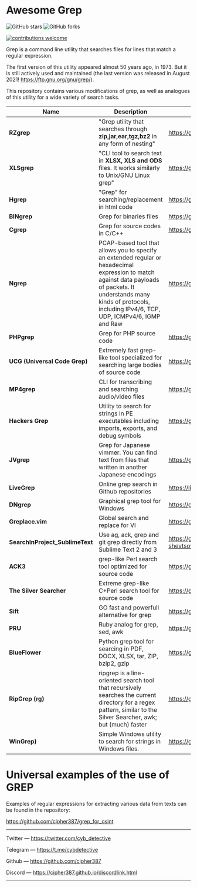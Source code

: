 <h1>Awesome Grep</h1>


<img alt="GitHub stars" src="https://img.shields.io/github/stars/cipher387/awesome-grep">
 
<img alt="GitHub forks" src="https://img.shields.io/github/forks/cipher387/awesome-grep">

[![contributions welcome](https://img.shields.io/badge/contributions-welcome-brightgreen.svg?style=flat)](https://github.com/dwyl/esta/issues)
    <p align="center">

Grep is a command line utility that searches files for lines that match a regular expression. 

The first version of this utility appeared almost 50 years ago, in 1973. But it is still actively used and maintained (the last version was released in August 2021! https://ftp.gnu.org/gnu/grep/).

This repository contains various modifications of grep, as well as analogues of this utility for a wide variety of search tasks.



| Name             | Description             | Link.       | 
|------------------|-------------------------|-------------|
| <b>RZgrep</b>  | "Grep utility that searches through <b>zip,jar,ear,tgz,bz2</b> in any form of nesting" |  https://github.com/MoserMichael/rzgrep | 
| <b>XLSgrep</b>  | "CLI tool to search text in <b>XLSX, XLS and ODS</b> files. It works similarly to Unix/GNU Linux grep" | https://github.com/zazuum/xlsxgrep |
| <b>Hgrep</b>  | "Grep" for searching/replacement in html code | https://github.com/TUVIMEN/hgrep |
| <b>BINgrep</b>  | Grep for binaries files | https://github.com/m4b/bingrep |
| <b>Cgrep</b>  | Grep for source codes in C/C++ | https://github.com/awgn/cgrep|
| <b>Ngrep</b>  | PCAP-based tool that allows you to specify an extended regular or hexadecimal expression to match against data payloads of packets. It understands many kinds of protocols, including IPv4/6, TCP, UDP, ICMPv4/6, IGMP and Raw | https://github.com/jpr5/ngrep|
| <b>PHPgrep</b>  | Grep for PHP source code | https://github.com/quasilyte/phpgrep|
| <b>UCG (Universal Code Grep)</b> | Extremely fast grep-like tool specialized for searching large bodies of source code | https://github.com/gvansickle/ucg |
| <b>MP4grep</b>  | CLI for transcribing and searching audio/video files | https://github.com/o-oconnell/mp4grep|
| <b>Hackers Grep</b>  | Utility to search for strings in PE executables including imports, exports, and debug symbols | https://github.com/codypierce/hackers-grep |
| <b>JVgrep</b> | Grep for Japanese vimmer. You can find text from files that written in another Japanese encodings | https://github.com/mattn/jvgrep |
| <b>LiveGrep</b>  | Online grep search in Github repositories | https://livegrep.com/ | 
| <b>DNgrep</b>  | Graphical grep tool for Windows | https://github.com/dnGrep/dnGrep|
| <b>Greplace.vim</b>  | Global search and replace for VI|https://github.com/skwp/greplace.vim|
| <b>SearchInProject_SublimeText</b>  | Use ag, ack, grep and git grep directly from Sublime Text 2 and 3 | https://github.com/leonid-shevtsov/SearchInProject_SublimeText |
| <b>ACK3</b>  | grep-like Perl search tool optimized for source code | https://github.com/beyondgrep/ack3|
| <b>The Silver Searcher</b>  | Extreme grep-like C+Perl search tool for source code | https://github.com/ggreer/the_silver_searcher|
| <b>Sift</b>  | GO fast and powerfull alternative for grep | https://github.com/svent/sift |
| <b>PRU</b>  | Ruby analog for grep, sed, awk | https://github.com/grosser/pru|
| <b>BlueFlower</b> | Python grep tool for searcing in PDF, DOCX, XLSX, tar, ZIP, bzip2, gzip |https://github.com/veorq/blueflower |
| <b>RipGrep (rg)</b> | ripgrep is a line-oriented search tool that recursively searches the current directory for a regex pattern, similar to the Silver Searcher, awk; but (much) faster |https://github.com/BurntSushi/ripgrep |
| <b>WinGrep)</b> | Simple Windows utility to search for strings in Windows files. |https://github.com/alexgelman/WinGrep |



<h1>Universal examples of the use of GREP</h1>

Examples of regular expressions for extracting various data from texts can be found in the repository:

https://github.com/cipher387/grep_for_osint


<hr>

Twitter — https://twitter.com/cyb_detective

Telegram — https://t.me/cybdetective

Github — https://github.com/cipher387

Discord — https://cipher387.github.io/discordlink.html

<hr>

